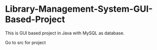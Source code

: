 # Library-Management-System-GUI-Based-Project
This is GUI based project in Java with MySQL as database.

Go to src for project
